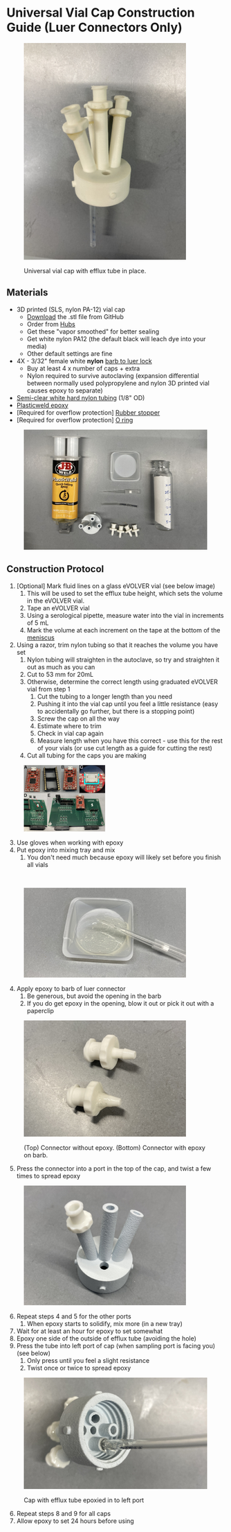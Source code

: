 # Universal Vial Cap Construction Guide (Luer Connectors Only)

<figure><img src="../../.gitbook/assets/2025-04-01 12.33.33.jpg" alt="" width="375"><figcaption><p>Universal vial cap with efflux tube in place.</p></figcaption></figure>

## Materials

* 3D printed (SLS, nylon PA-12) vial cap
  * [Download](https://github.com/FYNCH-BIO/hardware/blob/master/Smart%20Sleeve/vial_cap/4port_needle_or_luer/vial_cap_universal_v1.STL) the .stl file from GitHub
  * Order from [Hubs](https://hubs.com/)
  * Get these "vapor smoothed" for better sealing
  * Get white nylon PA12 (the default black will leach dye into your media)
  * Other default settings are fine
* 4X - 3/32" female white **nylon** [barb to luer lock](https://www.mcmaster.com/51525K212/)
  * Buy at least 4 x number of caps + extra
  * Nylon required to survive autoclaving (expansion differential between normally used polypropylene and nylon 3D printed vial causes epoxy to separate)
* [Semi-clear white hard nylon tubing](https://www.mcmaster.com/9685T1/) (1/8" OD)&#x20;
* [Plasticweld epoxy](https://www.mcmaster.com/7605A5/)
* \[Required for overflow protection] [Rubber stopper ](https://www.mcmaster.com/9277K37/)
* \[Required for overflow protection] [O ring](https://www.mcmaster.com/1171N163/)

<figure><img src="../../.gitbook/assets/2025-02-06 13.52.35 (1).jpg" alt=""><figcaption></figcaption></figure>

## Construction Protocol

1. \[Optional] Mark fluid lines on a glass eVOLVER vial (see below image)
   1. This will be used to set the efflux tube height, which sets the volume in the eVOLVER vial.
   2. Tape an eVOLVER vial
   3. Using a serological pipette, measure water into the vial in increments of 5 mL
   4. Mark the volume at each increment on the tape at the bottom of the [meniscus](https://en.wikipedia.org/wiki/Meniscus_\(liquid\))
2. Using a razor, trim nylon tubing so that it reaches the volume you have set
   1. Nylon tubing will straighten in the autoclave, so try and straighten it out as much as you can
   2. Cut to 53 mm for 20mL
   3. Otherwise, determine the correct length using graduated eVOLVER vial from step 1
      1. Cut the tubing to a longer length than you need
      2. Pushing it into the vial cap until you feel a little resistance (easy to accidentally go further, but there is a stopping point)
      3. Screw the cap on all the way
      4. Estimate where to trim
      5. Check in vial cap again
      6. Measure length when you have this correct - use this for the rest of your vials (or use cut length as a guide for cutting the rest)
   4. Cut all tubing for the caps you are making

<figure><img src="../../.gitbook/assets/image (1) (3).png" alt="" width="188"><figcaption></figcaption></figure>

3. Use gloves when working with epoxy
4. Put epoxy into mixing tray and mix
   1. You don't need much because epoxy will likely set before you finish all vials

<figure><img src="../../.gitbook/assets/image (70).png" alt="" width="375"><figcaption></figcaption></figure>

<figure><img src="../../.gitbook/assets/2025-02-06 14.00.22.jpg" alt="" width="375"><figcaption></figcaption></figure>

4. Apply epoxy to barb of luer connector
   1. Be generous, but avoid the opening in the barb
   2. If you do get epoxy in the opening, blow it out or pick it out with a paperclip

<figure><img src="../../.gitbook/assets/2025-02-06 14.06.36.jpg" alt="" width="375"><figcaption><p>(Top) Connector without epoxy. (Bottom) Connector with epoxy on barb.</p></figcaption></figure>

5. Press the connector into a port in the top of the cap, and twist a few times to spread epoxy

<figure><img src="../../.gitbook/assets/2025-02-06 14.07.25.jpg" alt="" width="375"><figcaption></figcaption></figure>

6. Repeat steps 4 and 5 for the other ports
   1. When epoxy starts to solidify, mix more (in a new tray)
7. Wait for at least an hour for epoxy to set somewhat
8. Epoxy one side of the outside of efflux tube (avoiding the hole)
9. Press the tube into left port of cap (when sampling port is facing you) (see below)
   1. Only press until you feel a slight resistance
   2. Twist once or twice to spread epoxy

<figure><img src="../../.gitbook/assets/2025-02-06 16.18.13 (1).jpg" alt=""><figcaption><p>Cap with efflux tube epoxied in to left port</p></figcaption></figure>

6. Repeat steps 8 and 9 for all caps
7. Allow epoxy to set 24 hours before using
